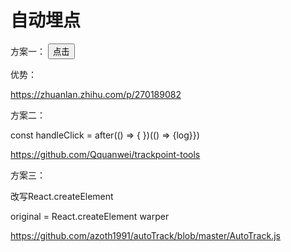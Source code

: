 # 自动埋点

方案一：
<TrackerClick name='namespace.click'>
    <CustomerComp logKey>
        <button>点击</button>
    </CustomerComp>
</TrackerClick>

优势：
<TrackerExposure>

https://zhuanlan.zhihu.com/p/270189082

方案二：

const handleClick = after(() => { })(() => {log}})

https://github.com/Qquanwei/trackpoint-tools

方案三：

改写React.createElement 

original = React.createElement 
warper

https://github.com/azoth1991/autoTrack/blob/master/AutoTrack.js


<div >

